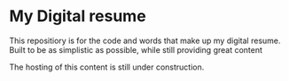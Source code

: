 # My Digital resume
This repositiory is for the code and words that make up my digital resume.
Built to be as simplistic as possible,  while still providing great content

The hosting of this content is still under construction.


